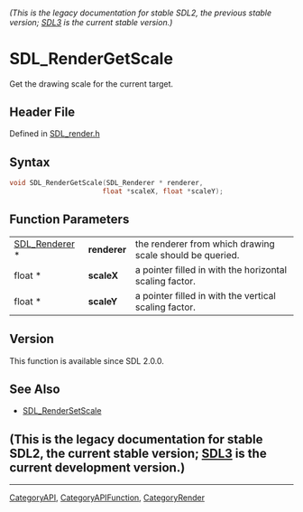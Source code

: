 ###### (This is the legacy documentation for stable SDL2, the previous stable version; [SDL3](https://wiki.libsdl.org/SDL3/) is the current stable version.)
# SDL_RenderGetScale

Get the drawing scale for the current target.

## Header File

Defined in [SDL_render.h](https://github.com/libsdl-org/SDL/blob/SDL2/include/SDL_render.h)

## Syntax

```c
void SDL_RenderGetScale(SDL_Renderer * renderer,
                       float *scaleX, float *scaleY);
```

## Function Parameters

|                                |              |                                                          |
| ------------------------------ | ------------ | -------------------------------------------------------- |
| [SDL_Renderer](SDL_Renderer) * | **renderer** | the renderer from which drawing scale should be queried. |
| float *                        | **scaleX**   | a pointer filled in with the horizontal scaling factor.  |
| float *                        | **scaleY**   | a pointer filled in with the vertical scaling factor.    |

## Version

This function is available since SDL 2.0.0.

## See Also

- [SDL_RenderSetScale](SDL_RenderSetScale)


## (This is the legacy documentation for stable SDL2, the current stable version; [SDL3](https://wiki.libsdl.org/SDL3/) is the current development version.)



----
[CategoryAPI](CategoryAPI), [CategoryAPIFunction](CategoryAPIFunction), [CategoryRender](CategoryRender)

